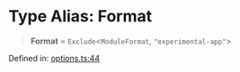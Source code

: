 # Type Alias: Format

> **Format** = `Exclude`\<`ModuleFormat`, `"experimental-app"`\>

Defined in: [options.ts:44](https://github.com/rolldown/tsdown/blob/32be4234ddf5ddca18e00f58af44ca8fe71641d3/src/options.ts#L44)
